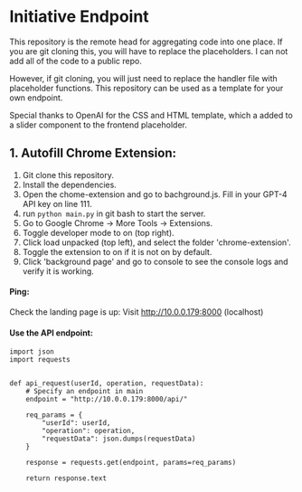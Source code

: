 # Initiative Endpoint  

This repository is the remote head for aggregating code into one place. If you are git cloning this, you will have to replace the placeholders. I can not add all of the code to a public repo.  

However, if git cloning, you will just need to replace the handler file with placeholder functions. This repository can be used as a template for your own endpoint.  

Special thanks to OpenAI for the CSS and HTML template, which a added to a slider component to the frontend placeholder.

## 1. Autofill Chrome Extension:  
1. Git clone this repository.  
2. Install the dependencies.  
3. Open the chome-extension and go to bachground.js. Fill in your GPT-4 API key on line 111.  
4. run `python main.py` in git bash to start the server.  
5. Go to Google Chrome -> More Tools -> Extensions.  
6. Toggle developer mode to on (top right).  
7. Click load unpacked (top left), and select the folder 'chrome-extension'.  
8. Toggle the extension to on if it is not on by default.  
9. Click 'background page' and go to console to see the console logs and verify it is working.  

#### Ping:  
Check the landing page is up:
Visit http://10.0.0.179:8000 (localhost)  

#### Use the API endpoint:  
```
import json
import requests


def api_request(userId, operation, requestData):
    # Specify an endpoint in main
    endpoint = "http://10.0.0.179:8000/api/"

    req_params = {
        "userId": userId,
        "operation": operation,
        "requestData": json.dumps(requestData)
    }

    response = requests.get(endpoint, params=req_params)
    
    return response.text


```
